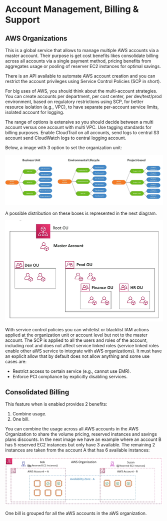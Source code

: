 Account Management, Billing & Support
=====================================

AWS Organizations
-----------------

This is a global service that allows to manage multiple AWS accounts via a master account. Their purpose is get cost benefits likes consolidate billing across all accounts via a single payment method, pricing benefits from aggregates usage or pooling of reserver EC2 instances for optimal savings.

There is an API available to automate AWS account creation and you can restrict the account privileges using Service Control Policies (SCP in short).

For big uses of AWS, you should think about the multi-account strategies. You can create accounts per department, per cost center, per dev/test/prod environment, based on regulatory restrictions using SCP, for better resource isolation (e.g., VPC), to have separate per-account service limits, isolated account for logging.

The range of options is extensive so you should decide between a multi account versus one account with multi VPC. Use tagging standards for billing purposes. Enable CloudTrail on all accounts, send logs to central S3 account send CloudWatch logs to central logging account.

Below, a image with 3 option to set the organization unit:

![Organization Units](../assets/images/15A-organization-units.png)

A possible distribution on these boxes is represented in the next diagram.

![Root OU](../assets/images/15B-root-ou.png)

With service control policies you can whitelist or blacklist IAM actions applied at the organization unit or account level but not to the master account. The SCP is applied to all the users and roles of the account, including root and does not affect service linked roles (service linked roles enable other aWS service to integrate with aWS organizations). It must have an explicit allow that by default does not allow anything and some use cases are:

- Restrict access to certain service (e.g., cannot use EMR).
- Enforce PCI compliance by explicitly disabling services.

Consolidated Billing
--------------------

This feature when is enabled provides 2  benefits:

1. Combine usage.
2. One bill.

You can combine the usage across all AWS accounts in the AWS Organization to share the volume pricing, reserved instances and savings plans discounts. In the next image we have an example where an account B has 5 reserved EC2 instances but only have 3 available. The remaining 2 instances are taken from the account A that has 6 available instances:

![Consolidated Billing](../assets/images/15C-consolidated-billing.png)

One bill is grouped for all the aWS accounts in the aWS organization.
